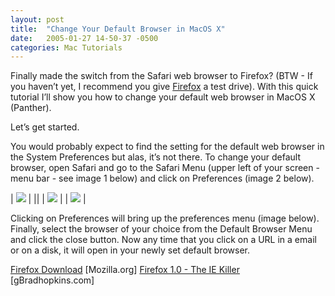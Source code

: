 ```yaml
---
layout: post
title:  "Change Your Default Browser in MacOS X"
date:   2005-01-27 14-50-37 -0500
categories: Mac Tutorials
---
```


Finally made the switch from the Safari web browser to Firefox? (BTW - If you haven’t yet, I recommend you give [Firefox][1] a test drive). With this quick tutorial I’ll show you how to change your default web browser in MacOS X (Panther).

Let’s get started. 

You would probably expect to find the setting for the default web browser in the System Preferences but alas, it’s not there. To change your default browser, open Safari and go to the Safari Menu (upper left of your screen -menu bar - see image 1 below) and click on Preferences (image 2 below).



| ![][2] |
||
| ![][3] |
| ![][4] |

Clicking on Preferences will bring up the preferences menu (image below). Finally, select the browser of your choice from the Default Browser Menu and click the close button. Now any time that you click on a URL in a email or on a disk, it will open in your newly set default browser.

[Firefox Download][1] [Mozilla.org] 
[Firefox 1.0 - The IE Killer][5] [gBradhopkins.com] 
</div>

 [1]: http://www.mozilla.org/products/firefox/
 [2]: http://www.gbradhopkins.com/images/mac/system/safari-menubar.gif
 [3]: http://www.gbradhopkins.com/images/mac/system/safari-prefs-menu.gif
 [4]: http://www.gbradhopkins.com/images/mac/system/default-browser.gif
 [5]: http://www.gbradhopkins.com/archives/2004/11/firefox_10_the.html

